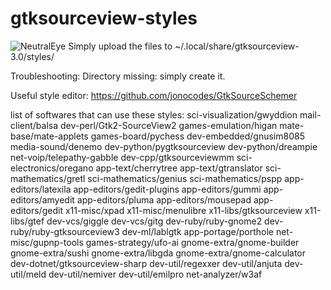 # gtksourceview-styles

![NeutralEye](https://raw.githubusercontent.com/krizoek/gtksourceview-styles/master/neutraleyegtk.png)
Simply upload the files to ~/.local/share/gtksourceview-3.0/styles/

Troubleshooting:
Directory missing: simply create it.

Useful style editor: https://github.com/jonocodes/GtkSourceSchemer


list of softwares that can use these styles:
sci-visualization/gwyddion
mail-client/balsa
dev-perl/Gtk2-SourceView2
games-emulation/higan
mate-base/mate-applets
games-board/pychess
dev-embedded/gnusim8085
media-sound/denemo
dev-python/pygtksourceview
dev-python/dreampie
net-voip/telepathy-gabble
dev-cpp/gtksourceviewmm
sci-electronics/oregano
app-text/cherrytree
app-text/gtranslator
sci-mathematics/gretl
sci-mathematics/genius
sci-mathematics/pspp
app-editors/latexila
app-editors/gedit-plugins
app-editors/gummi
app-editors/amyedit
app-editors/pluma
app-editors/mousepad
app-editors/gedit
x11-misc/xpad
x11-misc/menulibre
x11-libs/gtksourceview
x11-libs/gtef
dev-vcs/giggle
dev-vcs/gitg
dev-ruby/ruby-gnome2
dev-ruby/ruby-gtksourceview3
dev-ml/lablgtk
app-portage/porthole
net-misc/gupnp-tools
games-strategy/ufo-ai
gnome-extra/gnome-builder
gnome-extra/sushi
gnome-extra/libgda
gnome-extra/gnome-calculator
dev-dotnet/gtksourceview-sharp
dev-util/regexxer
dev-util/anjuta
dev-util/meld
dev-util/nemiver
dev-util/emilpro
net-analyzer/w3af
